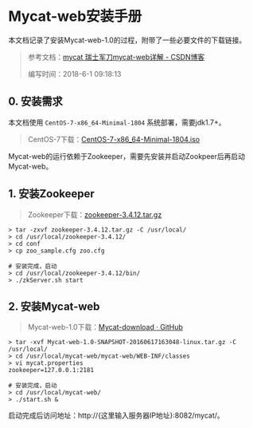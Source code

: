 # Mycat-web安装手册

本文档记录了安装Mycat-web-1.0的过程，附带了一些必要文件的下载链接。

> 参考文档：[mycat 瑞士军刀mycat-web详解 - CSDN博客](https://blog.csdn.net/mchdba/article/details/51059547)
>
> 编写时间：2018-6-1 09:18:13

## 0. 安装需求

本文档使用 `CentOS-7-x86_64-Minimal-1804` 系统部署，需要jdk1.7+。

> CentOS-7下载：[CentOS-7-x86_64-Minimal-1804.iso](http://isoredirect.centos.org/centos/7/isos/x86_64/CentOS-7-x86_64-Minimal-1804.iso)

Mycat-web的运行依赖于Zookeeper，需要先安装并启动Zookpeer后再启动Mycat-web。

## 1. 安装Zookeeper

> Zookeeper下载：[zookeeper-3.4.12.tar.gz](http://mirrors.shu.edu.cn/apache/zookeeper/zookeeper-3.4.12/zookeeper-3.4.12.tar.gz)

```shell
> tar -zxvf zookeeper-3.4.12.tar.gz -C /usr/local/
> cd /usr/local/zookeeper-3.4.12/
> cd conf
> cp zoo_sample.cfg zoo.cfg

# 安装完成，启动
> cd /usr/local/zookeeper-3.4.12/bin/
> ./zkServer.sh start
```

## 2. 安装Mycat-web 

> Mycat-web-1.0下载：[Mycat-download · GitHub](https://github.com/MyCATApache/Mycat-download/blob/master/mycat-web-1.0/Mycat-web-1.0-SNAPSHOT-20160617163048-linux.tar.gz)

```shell
> tar -xvf Mycat-web-1.0-SNAPSHOT-20160617163048-linux.tar.gz -C /usr/local/
> cd /usr/local/mycat-web/mycat-web/WEB-INF/classes
> vi mycat.properties
zookeeper=127.0.0.1:2181

# 安装完成，启动
> cd /usr/local/mycat-web/
> ./start.sh &
```

启动完成后访问地址：http://{这里输入服务器IP地址}:8082/mycat/。